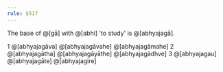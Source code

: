 ```yaml
---
rule: §517
---
```


The base of @[gā] with @[abhi] 'to study' is @[abhyajagā].

1 @[abhyajagāva] @[abhyajagāvahe] @[abhyajagāmahe] 2 @[abhyajagātha] @[abhyajagāyāthe] @[abhyajagādhve]
3 @[abhyajagau] @[abhyajagāte] @[abhyajagire]
